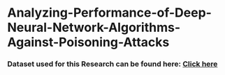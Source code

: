 # Analyzing-Performance-of-Deep-Neural-Network-Algorithms-Against-Poisoning-Attacks
### Dataset used for this Research can be found here: [Click here](https://drive.google.com/drive/folders/1yuxz4SOu8p0vos2hnRzM9Yq-5l7po4fn?usp=sharing) 
